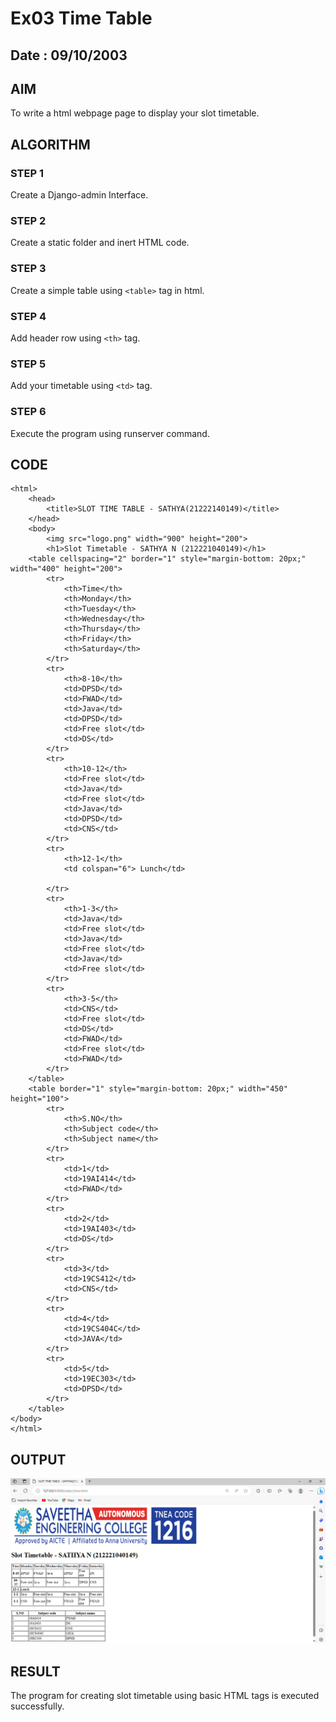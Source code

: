 # Ex03 Time Table
## Date : 09/10/2003

## AIM
To write a html webpage page to display your slot timetable.

## ALGORITHM
### STEP 1
Create a Django-admin Interface.

### STEP 2
Create a static folder and inert HTML code.

### STEP 3
Create a simple table using ```<table>``` tag in html.

### STEP 4
Add header row using ```<th>``` tag.

### STEP 5
Add your timetable using ```<td>``` tag.

### STEP 6
Execute the program using runserver command.

## CODE
```
<html>
    <head>
        <title>SLOT TIME TABLE - SATHYA(21222140149)</title>
    </head>
    <body>
        <img src="logo.png" width="900" height="200">
        <h1>Slot Timetable - SATHYA N (212221040149)</h1>
    <table cellspacing="2" border="1" style="margin-bottom: 20px;" width="400" height="200">
        <tr>
            <th>Time</th>
            <th>Monday</th>
            <th>Tuesday</th>
            <th>Wednesday</th>
            <th>Thursday</th>
            <th>Friday</th>
            <th>Saturday</th>
        </tr>
        <tr>
            <th>8-10</th>
            <td>DPSD</td>
            <td>FWAD</td>
            <td>Java</td>
            <td>DPSD</td>
            <td>Free slot</td>
            <td>DS</td>
        </tr>
        <tr>
            <th>10-12</th>
            <td>Free slot</td>
            <td>Java</td>
            <td>Free slot</td>
            <td>Java</td>
            <td>DPSD</td>
            <td>CNS</td>
        </tr>
        <tr>
            <th>12-1</th>
            <td colspan="6"> Lunch</td>
        
        </tr>
        <tr>
            <th>1-3</th>
            <td>Java</td>
            <td>Free slot</td>
            <td>Java</td>
            <td>Free slot</td>
            <td>Java</td>
            <td>Free slot</td>
        </tr>
        <tr>
            <th>3-5</th>
            <td>CNS</td>
            <td>Free slot</td>
            <td>DS</td>
            <td>FWAD</td>
            <td>Free slot</td>
            <td>FWAD</td>
        </tr>
    </table>
    <table border="1" style="margin-bottom: 20px;" width="450" height="100">
        <tr>
            <th>S.NO</th>
            <th>Subject code</th>
            <th>Subject name</th>
        </tr>
        <tr>
            <td>1</td>
            <td>19AI414</td>
            <td>FWAD</td>
        </tr>
        <tr>
            <td>2</td>
            <td>19AI403</td>
            <td>DS</td>
        </tr>
        <tr>
            <td>3</td>
            <td>19CS412</td>
            <td>CNS</td>
        </tr>
        <tr>
            <td>4</td>
            <td>19CS404C</td>
            <td>JAVA</td>
        </tr>
        <tr>
            <td>5</td>
            <td>19EC303</td>
            <td>DPSD</td>
        </tr>
    </table>
</body>
</html>
```

## OUTPUT

![Alt text](image.png)

## RESULT
The program for creating slot timetable using basic HTML tags is executed successfully.
 

